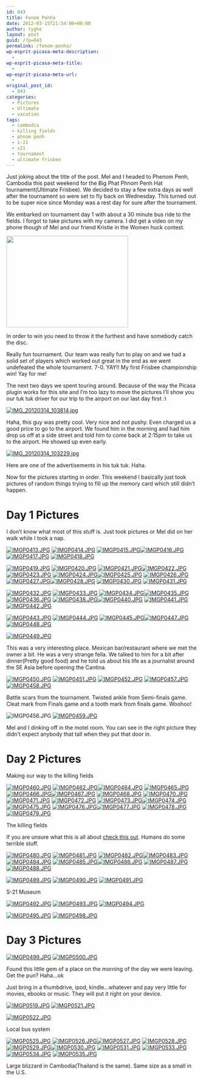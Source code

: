 ```yaml
---
id: 843
title: Fenom Penha
date: 2012-03-15T21:54:06+00:00
author: tyghe
layout: post
guid: /?p=843
permalink: /fenom-penha/
wp-esprit-picasa-meta-description:
  - 
wp-esprit-picasa-meta-title:
  - 
wp-esprit-picasa-meta-url:
  - 
original_post_id:
  - 843
categories:
  - Pictures
  - Ultimate
  - vacation
tags:
  - cambodia
  - killing fields
  - phnom penh
  - s-21
  - s21
  - tournament
  - ultimate frisbee
---
```

Just joking about the title of the post. Mel and I headed to Phenom Penh, Cambodia this past weekend for the Big Phat Phnom Penh Hat tournament(Ultimate Frisbee). We decided to stay a few extra days as well after the tournament so were set to fly back on Wednesday. This turned out to be super nice since Monday was a rest day for sure after the tournament.<!--more-->

We embarked on tournament day 1 with about a 30 minute bus ride to the fields. I forgot to take pictures with my camera. I did get a video on my phone though of Mel and our friend Kristie in the Women huck contest.

[<img src="https://lh6.googleusercontent.com/-jil2jcE0ECo/T1tEX5fvKwI/AAAAAAAAFew/JHaFTAcdomI/s800/VID_20120310_123859.m4v.jpg" height="240" width="320" />](https://picasaweb.google.com/lh/photo/gLQoBs7QO5M-GhHuHyVaLtMTjNZETYmyPJy0liipFm0?feat=embedwebsite)

In order to win you need to throw it the furthest and have somebody catch the disc.

Really fun tournament. Our team was really fun to play on and we had a solid set of players which worked out great in the end as we went undefeated the whole tournament. 7-0. YAY!! My first Frisbee championship win! Yay for me!

The next two days we spent touring around. Because of the way the Picasa plugin works for this site and I&#8217;m too lazy to move the pictures I&#8217;ll show you our tuk tuk driver for our trip to the airport on our last day first <img src="https://tygertown.us/wp-includes/images/smilies/simple-smile.png" alt=":)" class="wp-smiley" style="height: 1em; max-height: 1em;" />

<a title="" href="http://lh5.ggpht.com/-aktnxquXCAw/T2K0TeLxKUI/AAAAAAAAFeg/TsijEUgjkgc/s800/IMG_20120314_103814.jpg" rel="lightbox[843]"><img src="http://lh5.ggpht.com/-aktnxquXCAw/T2K0TeLxKUI/AAAAAAAAFeg/TsijEUgjkgc/s200/IMG_20120314_103814.jpg" alt="IMG_20120314_103814.jpg" /></a>

Haha, this guy was pretty cool. Very nice and not pushy. Even charged us a good price to go to the airport. We found him in the morning and had him drop us off at a side street and told him to come back at 2:15pm to take us to the airport. He showed up even early.

<a title="" href="http://lh3.ggpht.com/-zUskG5w8Alw/T2K0cUO_UzI/AAAAAAAAFeo/rZ3MUPhAti0/s800/IMG_20120314_103229.jpg" rel="lightbox[843]"><img src="http://lh3.ggpht.com/-zUskG5w8Alw/T2K0cUO_UzI/AAAAAAAAFeo/rZ3MUPhAti0/s200/IMG_20120314_103229.jpg" alt="IMG_20120314_103229.jpg" /></a>

Here are one of the advertisements in his tuk tuk. Haha.

Now for the pictures starting in order. This weekend I basically just took pictures of random things trying to fill up the memory card which still didn&#8217;t happen.

# Day 1 Pictures

I don&#8217;t know what most of this stuff is. Just took pictures or Mel did on her walk while I took a nap.

<a title="" href="http://lh6.ggpht.com/-Se495lBqG08/T2GqHdR_atI/AAAAAAAAFTM/zgr7tlHugb4/s800/IMGP0413.JPG" rel="lightbox[843]"><img src="http://lh6.ggpht.com/-Se495lBqG08/T2GqHdR_atI/AAAAAAAAFTM/zgr7tlHugb4/s200/IMGP0413.JPG" alt="IMGP0413.JPG" /></a> <a title="" href="http://lh5.ggpht.com/-v2k26lFfiPw/T2GqIdmCXAI/AAAAAAAAFTU/0R78PcTLWgg/s800/IMGP0414.JPG" rel="lightbox[843]"><img src="http://lh5.ggpht.com/-v2k26lFfiPw/T2GqIdmCXAI/AAAAAAAAFTU/0R78PcTLWgg/s200/IMGP0414.JPG" alt="IMGP0414.JPG" /></a> <a title="" href="http://lh4.ggpht.com/-gTLmrrE0KUw/T2GqJEvmzOI/AAAAAAAAFTc/JnAz4kvyf1k/s800/IMGP0415.JPG" rel="lightbox[843]"><img src="http://lh4.ggpht.com/-gTLmrrE0KUw/T2GqJEvmzOI/AAAAAAAAFTc/JnAz4kvyf1k/s200/IMGP0415.JPG" alt="IMGP0415.JPG" /></a><a title="" href="http://lh5.ggpht.com/-YhfU_EJ8pso/T2GqKcnGkWI/AAAAAAAAFTg/hrsXLkIxxS0/s800/IMGP0416.JPG" rel="lightbox[843]"><img src="http://lh5.ggpht.com/-YhfU_EJ8pso/T2GqKcnGkWI/AAAAAAAAFTg/hrsXLkIxxS0/s200/IMGP0416.JPG" alt="IMGP0416.JPG" /></a> <a title="" href="http://lh4.ggpht.com/-ca4Bkc2q6LI/T2GqLMemvNI/AAAAAAAAFTs/KKY_bvAXYK8/s800/IMGP0417.JPG" rel="lightbox[843]"><img src="http://lh4.ggpht.com/-ca4Bkc2q6LI/T2GqLMemvNI/AAAAAAAAFTs/KKY_bvAXYK8/s200/IMGP0417.JPG" alt="IMGP0417.JPG" /></a> <a title="" href="http://lh3.ggpht.com/-NWzzhMonUKI/T2GqMJR9jEI/AAAAAAAAFTw/ir6CUPyALO4/s800/IMGP0418.JPG" rel="lightbox[843]"><img src="http://lh3.ggpht.com/-NWzzhMonUKI/T2GqMJR9jEI/AAAAAAAAFTw/ir6CUPyALO4/s200/IMGP0418.JPG" alt="IMGP0418.JPG" /></a>

<a title="" href="http://lh4.ggpht.com/-ZKd8mN9goyw/T2GqM347BBI/AAAAAAAAFT4/VqTdqm5KlxI/s800/IMGP0419.JPG" rel="lightbox[843]"><img src="http://lh4.ggpht.com/-ZKd8mN9goyw/T2GqM347BBI/AAAAAAAAFT4/VqTdqm5KlxI/s200/IMGP0419.JPG" alt="IMGP0419.JPG" /></a> <a title="" href="http://lh3.ggpht.com/-OApYya3Nf7E/T2GqNmZTf-I/AAAAAAAAFUA/GMNs8DJpblE/s800/IMGP0420.JPG" rel="lightbox[843]"><img src="http://lh3.ggpht.com/-OApYya3Nf7E/T2GqNmZTf-I/AAAAAAAAFUA/GMNs8DJpblE/s200/IMGP0420.JPG" alt="IMGP0420.JPG" /></a> <a title="" href="http://lh3.ggpht.com/-yI8irCXLYl0/T2GqOjCDO2I/AAAAAAAAFUM/gi097wU2jRc/s800/IMGP0421.JPG" rel="lightbox[843]"><img src="http://lh3.ggpht.com/-yI8irCXLYl0/T2GqOjCDO2I/AAAAAAAAFUM/gi097wU2jRc/s200/IMGP0421.JPG" alt="IMGP0421.JPG" /></a><a title="" href="http://lh4.ggpht.com/-cNuxL5qOX08/T2GqP2CfsmI/AAAAAAAAFUU/YH_kV6uRGyg/s800/IMGP0422.JPG" rel="lightbox[843]"><img src="http://lh4.ggpht.com/-cNuxL5qOX08/T2GqP2CfsmI/AAAAAAAAFUU/YH_kV6uRGyg/s200/IMGP0422.JPG" alt="IMGP0422.JPG" /></a> <a title="" href="http://lh6.ggpht.com/-tTDGWS8iOYs/T2GqQwrxPsI/AAAAAAAAFUc/8EXJTC_847c/s800/IMGP0423.JPG" rel="lightbox[843]"><img src="http://lh6.ggpht.com/-tTDGWS8iOYs/T2GqQwrxPsI/AAAAAAAAFUc/8EXJTC_847c/s200/IMGP0423.JPG" alt="IMGP0423.JPG" /></a> <a title="" href="http://lh4.ggpht.com/-H0OOAEtdD0Q/T2GqRyAL3JI/AAAAAAAAFUg/Jw0zJB6LswM/s800/IMGP0424.JPG" rel="lightbox[843]"><img src="http://lh4.ggpht.com/-H0OOAEtdD0Q/T2GqRyAL3JI/AAAAAAAAFUg/Jw0zJB6LswM/s200/IMGP0424.JPG" alt="IMGP0424.JPG" /></a><a title="" href="http://lh4.ggpht.com/-nr9BB_ckuzs/T2GqS8aP_lI/AAAAAAAAFUo/eXUAccFGXqY/s800/IMGP0425.JPG" rel="lightbox[843]"><img src="http://lh4.ggpht.com/-nr9BB_ckuzs/T2GqS8aP_lI/AAAAAAAAFUo/eXUAccFGXqY/s200/IMGP0425.JPG" alt="IMGP0425.JPG" /></a> <a title="" href="http://lh3.ggpht.com/-vabLw-Ms-yI/T2GqUOo9wRI/AAAAAAAAFUw/-CaZLdmp3gY/s800/IMGP0426.JPG" rel="lightbox[843]"><img src="http://lh3.ggpht.com/-vabLw-Ms-yI/T2GqUOo9wRI/AAAAAAAAFUw/-CaZLdmp3gY/s200/IMGP0426.JPG" alt="IMGP0426.JPG" /></a> <a title="" href="http://lh6.ggpht.com/-zs6eZInerJk/T2GqUyEx4HI/AAAAAAAAFU8/258SQavcNX8/s800/IMGP0427.JPG" rel="lightbox[843]"><img src="http://lh6.ggpht.com/-zs6eZInerJk/T2GqUyEx4HI/AAAAAAAAFU8/258SQavcNX8/s200/IMGP0427.JPG" alt="IMGP0427.JPG" /></a><a title="" href="http://lh5.ggpht.com/-Q9Nqj-yoCnU/T2GqV7s8fbI/AAAAAAAAFVA/xfB3iB0HNQQ/s800/IMGP0428.JPG" rel="lightbox[843]"><img src="http://lh5.ggpht.com/-Q9Nqj-yoCnU/T2GqV7s8fbI/AAAAAAAAFVA/xfB3iB0HNQQ/s200/IMGP0428.JPG" alt="IMGP0428.JPG" /></a> <a title="" href="http://lh5.ggpht.com/-bEIAdCs3JGg/T2GqWioNPOI/AAAAAAAAFVM/BhmjOCZg7sQ/s800/IMGP0430.JPG" rel="lightbox[843]"><img src="http://lh5.ggpht.com/-bEIAdCs3JGg/T2GqWioNPOI/AAAAAAAAFVM/BhmjOCZg7sQ/s200/IMGP0430.JPG" alt="IMGP0430.JPG" /></a> <a title="" href="http://lh3.ggpht.com/-91oowFN3wzs/T2GqYsQ7oRI/AAAAAAAAFVU/1GQiE6ZdkOE/s800/IMGP0431.JPG" rel="lightbox[843]"><img src="http://lh3.ggpht.com/-91oowFN3wzs/T2GqYsQ7oRI/AAAAAAAAFVU/1GQiE6ZdkOE/s200/IMGP0431.JPG" alt="IMGP0431.JPG" /></a>

<a title="" href="http://lh4.ggpht.com/-Cy34iEae5fA/T2GqZfoVTfI/AAAAAAAAFVY/mC4CQPHXuT4/s800/IMGP0432.JPG" rel="lightbox[843]"><img src="http://lh4.ggpht.com/-Cy34iEae5fA/T2GqZfoVTfI/AAAAAAAAFVY/mC4CQPHXuT4/s200/IMGP0432.JPG" alt="IMGP0432.JPG" /></a> <a title="" href="http://lh4.ggpht.com/-LbMjodBbUo4/T2GqaWTpADI/AAAAAAAAFVk/BDKRK-95sPU/s800/IMGP0433.JPG" rel="lightbox[843]"><img src="http://lh4.ggpht.com/-LbMjodBbUo4/T2GqaWTpADI/AAAAAAAAFVk/BDKRK-95sPU/s200/IMGP0433.JPG" alt="IMGP0433.JPG" /></a> <a title="" href="http://lh3.ggpht.com/-IAzm-ALGu-I/T2GqbodbGFI/AAAAAAAAFVs/rB7l6ERX2zU/s800/IMGP0434.JPG" rel="lightbox[843]"><img src="http://lh3.ggpht.com/-IAzm-ALGu-I/T2GqbodbGFI/AAAAAAAAFVs/rB7l6ERX2zU/s200/IMGP0434.JPG" alt="IMGP0434.JPG" /></a><a title="" href="http://lh6.ggpht.com/-ywVIEWGWk2M/T2GqcafDrtI/AAAAAAAAFVw/etyl5RfRNvY/s800/IMGP0435.JPG" rel="lightbox[843]"><img src="http://lh6.ggpht.com/-ywVIEWGWk2M/T2GqcafDrtI/AAAAAAAAFVw/etyl5RfRNvY/s200/IMGP0435.JPG" alt="IMGP0435.JPG" /></a> <a title="" href="http://lh5.ggpht.com/-BgB9H5rmjis/T2GqdKb_mPI/AAAAAAAAFV4/0sLsnRUZ_RM/s800/IMGP0436.JPG" rel="lightbox[843]"><img src="http://lh5.ggpht.com/-BgB9H5rmjis/T2GqdKb_mPI/AAAAAAAAFV4/0sLsnRUZ_RM/s200/IMGP0436.JPG" alt="IMGP0436.JPG" /></a> <a title="" href="http://lh4.ggpht.com/-xZbdHQsdI_I/T2GqeX3Vw1I/AAAAAAAAFWA/GJ7Tn7M5awo/s800/IMGP0438.JPG" rel="lightbox[843]"><img src="http://lh4.ggpht.com/-xZbdHQsdI_I/T2GqeX3Vw1I/AAAAAAAAFWA/GJ7Tn7M5awo/s200/IMGP0438.JPG" alt="IMGP0438.JPG" /></a><a title="" href="http://lh6.ggpht.com/-ISm3j-r0Cws/T2GqfFW8bLI/AAAAAAAAFWM/NSVNLVbtj4I/s800/IMGP0440.JPG" rel="lightbox[843]"><img src="http://lh6.ggpht.com/-ISm3j-r0Cws/T2GqfFW8bLI/AAAAAAAAFWM/NSVNLVbtj4I/s200/IMGP0440.JPG" alt="IMGP0440.JPG" /></a> <a title="" href="http://lh3.ggpht.com/-0jzhj6Fl08Q/T2GqgHzZkyI/AAAAAAAAFWQ/wAzE1f4wd-w/s800/IMGP0441.JPG" rel="lightbox[843]"><img src="http://lh3.ggpht.com/-0jzhj6Fl08Q/T2GqgHzZkyI/AAAAAAAAFWQ/wAzE1f4wd-w/s200/IMGP0441.JPG" alt="IMGP0441.JPG" /></a> <a title="" href="http://lh4.ggpht.com/-lCtuK_pb-3g/T2Gqg4DvuYI/AAAAAAAAFWc/2tCfbHAWAhE/s800/IMGP0442.JPG" rel="lightbox[843]"><img src="http://lh4.ggpht.com/-lCtuK_pb-3g/T2Gqg4DvuYI/AAAAAAAAFWc/2tCfbHAWAhE/s200/IMGP0442.JPG" alt="IMGP0442.JPG" /></a>

<a title="" href="http://lh3.ggpht.com/-i5IsxAvKvgU/T2GqiYU4ObI/AAAAAAAAFWg/LrBLib0ua0U/s800/IMGP0443.JPG" rel="lightbox[843]"><img src="http://lh3.ggpht.com/-i5IsxAvKvgU/T2GqiYU4ObI/AAAAAAAAFWg/LrBLib0ua0U/s200/IMGP0443.JPG" alt="IMGP0443.JPG" /></a> <a title="" href="http://lh3.ggpht.com/-1X1FYK9KpBI/T2GqjImBzKI/AAAAAAAAFWs/yD76R-0SUcM/s800/IMGP0444.JPG" rel="lightbox[843]"><img src="http://lh3.ggpht.com/-1X1FYK9KpBI/T2GqjImBzKI/AAAAAAAAFWs/yD76R-0SUcM/s200/IMGP0444.JPG" alt="IMGP0444.JPG" /></a> <a title="" href="http://lh6.ggpht.com/-wlRNrF7GFfw/T2GqkqO6K3I/AAAAAAAAFWw/z2xnuGfAJPQ/s800/IMGP0445.JPG" rel="lightbox[843]"><img src="http://lh6.ggpht.com/-wlRNrF7GFfw/T2GqkqO6K3I/AAAAAAAAFWw/z2xnuGfAJPQ/s200/IMGP0445.JPG" alt="IMGP0445.JPG" /></a><a title="" href="http://lh3.ggpht.com/-BSztxn4LPRQ/T2GqlGGB-zI/AAAAAAAAFW4/xA9aUMF1d4o/s800/IMGP0447.JPG" rel="lightbox[843]"><img src="http://lh3.ggpht.com/-BSztxn4LPRQ/T2GqlGGB-zI/AAAAAAAAFW4/xA9aUMF1d4o/s200/IMGP0447.JPG" alt="IMGP0447.JPG" /></a> <a title="" href="http://lh4.ggpht.com/-PQCwLzzBd44/T2Gqmn8kscI/AAAAAAAAFXA/fQx_8fHHA54/s800/IMGP0448.JPG" rel="lightbox[843]"><img src="http://lh4.ggpht.com/-PQCwLzzBd44/T2Gqmn8kscI/AAAAAAAAFXA/fQx_8fHHA54/s200/IMGP0448.JPG" alt="IMGP0448.JPG" /></a>

<a title="" href="http://lh6.ggpht.com/-qTdenyuTT88/T2Gqnxh5taI/AAAAAAAAFXM/EEY3Y4m8_bk/s800/IMGP0449.JPG" rel="lightbox[843]"><img src="http://lh6.ggpht.com/-qTdenyuTT88/T2Gqnxh5taI/AAAAAAAAFXM/EEY3Y4m8_bk/s200/IMGP0449.JPG" alt="IMGP0449.JPG" /></a>

This was a very interesting place. Mexican bar/restaurant where we met the owner a bit. He was a very strange fella. We talked to him for a bit after dinner(Pretty good food) and he told us about his life as a journalist around the SE Asia before opening the Cantina.

<a title="" href="http://lh3.ggpht.com/-8Ie-n160BKU/T2GqohTzO8I/AAAAAAAAFXU/kypHMHdURdY/s800/IMGP0450.JPG" rel="lightbox[843]"><img src="http://lh3.ggpht.com/-8Ie-n160BKU/T2GqohTzO8I/AAAAAAAAFXU/kypHMHdURdY/s200/IMGP0450.JPG" alt="IMGP0450.JPG" /></a> <a title="" href="http://lh4.ggpht.com/-g1lBokzwFe4/T2GqpVNltPI/AAAAAAAAFXc/IqVOTg759GM/s800/IMGP0451.JPG" rel="lightbox[843]"><img src="http://lh4.ggpht.com/-g1lBokzwFe4/T2GqpVNltPI/AAAAAAAAFXc/IqVOTg759GM/s200/IMGP0451.JPG" alt="IMGP0451.JPG" /></a> <a title="" href="http://lh3.ggpht.com/-NABg82YcW3M/T2GqqDUh1zI/AAAAAAAAFXg/0AfqedCEET8/s800/IMGP0452.JPG" rel="lightbox[843]"><img src="http://lh3.ggpht.com/-NABg82YcW3M/T2GqqDUh1zI/AAAAAAAAFXg/0AfqedCEET8/s200/IMGP0452.JPG" alt="IMGP0452.JPG" /></a> <a title="" href="http://lh3.ggpht.com/-27Rj-x1b3wE/T2Gqry_uL6I/AAAAAAAAFX0/u1kSSpI1pAo/s800/IMGP0457.JPG" rel="lightbox[843]"><img src="http://lh3.ggpht.com/-27Rj-x1b3wE/T2Gqry_uL6I/AAAAAAAAFX0/u1kSSpI1pAo/s200/IMGP0457.JPG" alt="IMGP0457.JPG" /></a> <a title="" href="http://lh4.ggpht.com/-7G_lNfXH-d0/T2GqsifssXI/AAAAAAAAFX8/ql97IU4GUKo/s800/IMGP0458.JPG" rel="lightbox[843]"><img src="http://lh4.ggpht.com/-7G_lNfXH-d0/T2GqsifssXI/AAAAAAAAFX8/ql97IU4GUKo/s200/IMGP0458.JPG" alt="IMGP0458.JPG" /></a>

Battle scars from the tournament. Twisted ankle from Semi-finals game. Cleat mark from Finals game and a tooth mark from finals game. Woohoo!

![IMGP0456.JPG](http://lh6.ggpht.com/-UKBOPkQXVL0/T2Gqq901BmI/AAAAAAAAFXw/KjcWz98e_yQ/s200/IMGP0456.JPG) <a title="" href="http://lh5.ggpht.com/-iISd7p_Y6Zg/T2GqtVJ2WxI/AAAAAAAAFYE/aLl5lNDk7tU/s800/IMGP0459.JPG" rel="lightbox[843]"><img src="http://lh5.ggpht.com/-iISd7p_Y6Zg/T2GqtVJ2WxI/AAAAAAAAFYE/aLl5lNDk7tU/s200/IMGP0459.JPG" alt="IMGP0459.JPG" /></a>

Mel and I dinking off in the motel room. You can see in the right picture they didn&#8217;t expect anybody that tall when they put that door in.

# Day 2 Pictures

Making our way to the killing fields

<a title="" href="http://lh3.ggpht.com/-TrsxwmDgtDc/T2GquLcp3jI/AAAAAAAAFYI/xH_eSme7ieE/s800/IMGP0460.JPG" rel="lightbox[843]"><img src="http://lh3.ggpht.com/-TrsxwmDgtDc/T2GquLcp3jI/AAAAAAAAFYI/xH_eSme7ieE/s200/IMGP0460.JPG" alt="IMGP0460.JPG" /></a> <a title="" href="http://lh3.ggpht.com/-qeDmpm3hBBU/T2GqxLkBs8I/AAAAAAAAFYU/Z0g3MCraDGQ/s800/IMGP0462.JPG" rel="lightbox[843]"><img src="http://lh3.ggpht.com/-qeDmpm3hBBU/T2GqxLkBs8I/AAAAAAAAFYU/Z0g3MCraDGQ/s200/IMGP0462.JPG" alt="IMGP0462.JPG" /></a><a title="" href="http://lh3.ggpht.com/-6Ta4g37iZfw/T2Gqx7melVI/AAAAAAAAFYY/4MhFo0MFBg0/s800/IMGP0464.JPG" rel="lightbox[843]"><img src="http://lh3.ggpht.com/-6Ta4g37iZfw/T2Gqx7melVI/AAAAAAAAFYY/4MhFo0MFBg0/s200/IMGP0464.JPG" alt="IMGP0464.JPG" /></a> <a title="" href="http://lh4.ggpht.com/-qk2eeML5AD8/T2GqysRwnkI/AAAAAAAAFYg/mb93E13L4rM/s800/IMGP0465.JPG" rel="lightbox[843]"><img src="http://lh4.ggpht.com/-qk2eeML5AD8/T2GqysRwnkI/AAAAAAAAFYg/mb93E13L4rM/s200/IMGP0465.JPG" alt="IMGP0465.JPG" /></a> <a title="" href="http://lh5.ggpht.com/-09ASGBv6F7M/T2GqzfDWM9I/AAAAAAAAFYs/iy7hIKJUrP4/s800/IMGP0466.JPG" rel="lightbox[843]"><img src="http://lh5.ggpht.com/-09ASGBv6F7M/T2GqzfDWM9I/AAAAAAAAFYs/iy7hIKJUrP4/s200/IMGP0466.JPG" alt="IMGP0466.JPG" /></a><a title="" href="http://lh5.ggpht.com/-I63VydW3L3Y/T2Gq0FM_NFI/AAAAAAAAFYw/7425iKjwZNo/s800/IMGP0467.JPG" rel="lightbox[843]"><img src="http://lh5.ggpht.com/-I63VydW3L3Y/T2Gq0FM_NFI/AAAAAAAAFYw/7425iKjwZNo/s200/IMGP0467.JPG" alt="IMGP0467.JPG" /></a> <a title="" href="http://lh4.ggpht.com/-W1-r-irKJQU/T2Gq04bz54I/AAAAAAAAFY8/5aA4n0EkIF0/s800/IMGP0468.JPG" rel="lightbox[843]"><img src="http://lh4.ggpht.com/-W1-r-irKJQU/T2Gq04bz54I/AAAAAAAAFY8/5aA4n0EkIF0/s200/IMGP0468.JPG" alt="IMGP0468.JPG" /></a> <a title="" href="http://lh6.ggpht.com/-NigNqZ8sLbk/T2Gq2tFOrqI/AAAAAAAAFZA/AzQxzeERZ6U/s800/IMGP0470.JPG" rel="lightbox[843]"><img src="http://lh6.ggpht.com/-NigNqZ8sLbk/T2Gq2tFOrqI/AAAAAAAAFZA/AzQxzeERZ6U/s200/IMGP0470.JPG" alt="IMGP0470.JPG" /></a><a title="" href="http://lh5.ggpht.com/-GcfakgwCrIM/T2Gq3df-WMI/AAAAAAAAFZM/Ag0LDpsCwUM/s800/IMGP0471.JPG" rel="lightbox[843]"><img src="http://lh5.ggpht.com/-GcfakgwCrIM/T2Gq3df-WMI/AAAAAAAAFZM/Ag0LDpsCwUM/s200/IMGP0471.JPG" alt="IMGP0471.JPG" /></a> <a title="" href="http://lh3.ggpht.com/-p2RFWI4YHI0/T2Gq5RBwp-I/AAAAAAAAFZU/gl-bt-kbfAQ/s800/IMGP0472.JPG" rel="lightbox[843]"><img src="http://lh3.ggpht.com/-p2RFWI4YHI0/T2Gq5RBwp-I/AAAAAAAAFZU/gl-bt-kbfAQ/s200/IMGP0472.JPG" alt="IMGP0472.JPG" /></a> <a title="" href="http://lh4.ggpht.com/-L97jyNZPCgo/T2Gq6HXCsYI/AAAAAAAAFZc/qoJh3pA078I/s800/IMGP0473.JPG" rel="lightbox[843]"><img src="http://lh4.ggpht.com/-L97jyNZPCgo/T2Gq6HXCsYI/AAAAAAAAFZc/qoJh3pA078I/s200/IMGP0473.JPG" alt="IMGP0473.JPG" /></a><a title="" href="http://lh3.ggpht.com/-A_EhhTMk1hk/T2Gq6-v26lI/AAAAAAAAFZk/_vb88-V0BVw/s800/IMGP0474.JPG" rel="lightbox[843]"><img src="http://lh3.ggpht.com/-A_EhhTMk1hk/T2Gq6-v26lI/AAAAAAAAFZk/_vb88-V0BVw/s200/IMGP0474.JPG" alt="IMGP0474.JPG" /></a> <a title="" href="http://lh6.ggpht.com/-QgBjgVU8I9k/T2Gq7kC6t1I/AAAAAAAAFZo/kt0pP7H8l0s/s800/IMGP0475.JPG" rel="lightbox[843]"><img src="http://lh6.ggpht.com/-QgBjgVU8I9k/T2Gq7kC6t1I/AAAAAAAAFZo/kt0pP7H8l0s/s200/IMGP0475.JPG" alt="IMGP0475.JPG" /></a> <a title="" href="http://lh4.ggpht.com/-ZKYoyxM3o-U/T2Gq8Y_lKjI/AAAAAAAAFZw/7poqnq7q4y8/s800/IMGP0476.JPG" rel="lightbox[843]"><img src="http://lh4.ggpht.com/-ZKYoyxM3o-U/T2Gq8Y_lKjI/AAAAAAAAFZw/7poqnq7q4y8/s200/IMGP0476.JPG" alt="IMGP0476.JPG" /></a><a title="" href="http://lh3.ggpht.com/-vk0SAKkwNJ4/T2Gq9wZeRgI/AAAAAAAAFZ8/GRiYTlYfyUw/s800/IMGP0477.JPG" rel="lightbox[843]"><img src="http://lh3.ggpht.com/-vk0SAKkwNJ4/T2Gq9wZeRgI/AAAAAAAAFZ8/GRiYTlYfyUw/s200/IMGP0477.JPG" alt="IMGP0477.JPG" /></a> <a title="" href="http://lh5.ggpht.com/-ydTLnuL72N0/T2Gq_U-GhMI/AAAAAAAAFaA/IAzMr0O8eEM/s800/IMGP0478.JPG" rel="lightbox[843]"><img src="http://lh5.ggpht.com/-ydTLnuL72N0/T2Gq_U-GhMI/AAAAAAAAFaA/IAzMr0O8eEM/s200/IMGP0478.JPG" alt="IMGP0478.JPG" /></a> <a title="" href="http://lh6.ggpht.com/-Sr5ZdrUrTF8/T2GrAGyMVYI/AAAAAAAAFaI/OvdTyB59FVE/s800/IMGP0479.JPG" rel="lightbox[843]"><img src="http://lh6.ggpht.com/-Sr5ZdrUrTF8/T2GrAGyMVYI/AAAAAAAAFaI/OvdTyB59FVE/s200/IMGP0479.JPG" alt="IMGP0479.JPG" /></a>

The killing fields

If you are unsure what this is all about <a title="Killing Fields" href="http://en.wikipedia.org/wiki/Killing_Fields" target="_blank">check this out</a>. Humans do some terrible stuff.

<a title="" href="http://lh6.ggpht.com/-IHwZePQXlpU/T2GrCHBEkCI/AAAAAAAAFaQ/yR5ZybM9b0I/s800/IMGP0480.JPG" rel="lightbox[843]"><img src="http://lh6.ggpht.com/-IHwZePQXlpU/T2GrCHBEkCI/AAAAAAAAFaQ/yR5ZybM9b0I/s200/IMGP0480.JPG" alt="IMGP0480.JPG" /></a> <a title="" href="http://lh5.ggpht.com/-rpYEEmWn6rk/T2GrDvXV47I/AAAAAAAAFaY/Nfd_Sz6UKJY/s800/IMGP0481.JPG" rel="lightbox[843]"><img src="http://lh5.ggpht.com/-rpYEEmWn6rk/T2GrDvXV47I/AAAAAAAAFaY/Nfd_Sz6UKJY/s200/IMGP0481.JPG" alt="IMGP0481.JPG" /></a> <a title="" href="http://lh5.ggpht.com/-kyCb2ZeNHrQ/T2GrERBKU2I/AAAAAAAAFak/Mnt9jZN0d1k/s800/IMGP0482.JPG" rel="lightbox[843]"><img src="http://lh5.ggpht.com/-kyCb2ZeNHrQ/T2GrERBKU2I/AAAAAAAAFak/Mnt9jZN0d1k/s200/IMGP0482.JPG" alt="IMGP0482.JPG" /></a><a title="" href="http://lh4.ggpht.com/-5-STGUFNe8s/T2GrFQlVMKI/AAAAAAAAFao/L2Q8iwf64FY/s800/IMGP0483.JPG" rel="lightbox[843]"><img src="http://lh4.ggpht.com/-5-STGUFNe8s/T2GrFQlVMKI/AAAAAAAAFao/L2Q8iwf64FY/s200/IMGP0483.JPG" alt="IMGP0483.JPG" /></a> <a title="" href="http://lh3.ggpht.com/-vDpvb-TzDUA/T2GrGUPgeQI/AAAAAAAAFa0/0_HOhz8PmVQ/s800/IMGP0484.JPG" rel="lightbox[843]"><img src="http://lh3.ggpht.com/-vDpvb-TzDUA/T2GrGUPgeQI/AAAAAAAAFa0/0_HOhz8PmVQ/s200/IMGP0484.JPG" alt="IMGP0484.JPG" /></a> <a title="" href="http://lh3.ggpht.com/--a8GUS8Y-PU/T2GrIF6pf5I/AAAAAAAAFa8/E32tEE-zKyQ/s800/IMGP0485.JPG" rel="lightbox[843]"><img src="http://lh3.ggpht.com/--a8GUS8Y-PU/T2GrIF6pf5I/AAAAAAAAFa8/E32tEE-zKyQ/s200/IMGP0485.JPG" alt="IMGP0485.JPG" /></a><a title="" href="http://lh5.ggpht.com/-ASTLCvJk7aQ/T2GrI6NQYHI/AAAAAAAAFbA/aRW5Ub834MA/s800/IMGP0486.JPG" rel="lightbox[843]"><img src="http://lh5.ggpht.com/-ASTLCvJk7aQ/T2GrI6NQYHI/AAAAAAAAFbA/aRW5Ub834MA/s200/IMGP0486.JPG" alt="IMGP0486.JPG" /></a> <a title="" href="http://lh3.ggpht.com/-0zNidaQ8EXU/T2GrJrKLgrI/AAAAAAAAFbI/YZw3BtO1bhk/s800/IMGP0487.JPG" rel="lightbox[843]"><img src="http://lh3.ggpht.com/-0zNidaQ8EXU/T2GrJrKLgrI/AAAAAAAAFbI/YZw3BtO1bhk/s200/IMGP0487.JPG" alt="IMGP0487.JPG" /></a> <a title="" href="http://lh6.ggpht.com/-CY1g0oxM7PQ/T2GrLWSXe7I/AAAAAAAAFbU/tNhpWZzqdHA/s800/IMGP0488.JPG" rel="lightbox[843]"><img src="http://lh6.ggpht.com/-CY1g0oxM7PQ/T2GrLWSXe7I/AAAAAAAAFbU/tNhpWZzqdHA/s200/IMGP0488.JPG" alt="IMGP0488.JPG" /></a>

<a title="" href="http://lh6.ggpht.com/-LbI6c7qgV9U/T2GrMVy7VXI/AAAAAAAAFbc/WuX2czAdQ4s/s800/IMGP0489.JPG" rel="lightbox[843]"><img src="http://lh6.ggpht.com/-LbI6c7qgV9U/T2GrMVy7VXI/AAAAAAAAFbc/WuX2czAdQ4s/s200/IMGP0489.JPG" alt="IMGP0489.JPG" /></a> <a title="" href="http://lh6.ggpht.com/-HKDisOOx-rU/T2GrNNh8TbI/AAAAAAAAFbg/BcC8jn31q04/s800/IMGP0490.JPG" rel="lightbox[843]"><img src="http://lh6.ggpht.com/-HKDisOOx-rU/T2GrNNh8TbI/AAAAAAAAFbg/BcC8jn31q04/s200/IMGP0490.JPG" alt="IMGP0490.JPG" /></a> <a title="" href="http://lh6.ggpht.com/-RAmmE5HNx1w/T2GrNm46lgI/AAAAAAAAFbs/pLXKBwLFf1o/s800/IMGP0491.JPG" rel="lightbox[843]"><img src="http://lh6.ggpht.com/-RAmmE5HNx1w/T2GrNm46lgI/AAAAAAAAFbs/pLXKBwLFf1o/s200/IMGP0491.JPG" alt="IMGP0491.JPG" /></a>

S-21 Museum

<a title="" href="http://lh3.ggpht.com/-gLjvJ78XIHk/T2GrOryPBRI/AAAAAAAAFb0/jkpP4A_NIyk/s800/IMGP0492.JPG" rel="lightbox[843]"><img src="http://lh3.ggpht.com/-gLjvJ78XIHk/T2GrOryPBRI/AAAAAAAAFb0/jkpP4A_NIyk/s200/IMGP0492.JPG" alt="IMGP0492.JPG" /></a> <a title="" href="http://lh4.ggpht.com/-9f2sQUFflDw/T2GrP_a3U7I/AAAAAAAAFb8/qTe3KNQyl5E/s800/IMGP0493.JPG" rel="lightbox[843]"><img src="http://lh4.ggpht.com/-9f2sQUFflDw/T2GrP_a3U7I/AAAAAAAAFb8/qTe3KNQyl5E/s200/IMGP0493.JPG" alt="IMGP0493.JPG" /></a> <a title="" href="http://lh6.ggpht.com/-brRVko6g8pM/T2GrQem7bdI/AAAAAAAAFcA/XyFyVJXhvKA/s800/IMGP0494.JPG" rel="lightbox[843]"><img src="http://lh6.ggpht.com/-brRVko6g8pM/T2GrQem7bdI/AAAAAAAAFcA/XyFyVJXhvKA/s200/IMGP0494.JPG" alt="IMGP0494.JPG" /></a>

<a title="" href="http://lh5.ggpht.com/-AZ-i2fBVOmg/T2GrRRfKaSI/AAAAAAAAFcM/hpd9tSFuaj0/s800/IMGP0495.JPG" rel="lightbox[843]"><img src="http://lh5.ggpht.com/-AZ-i2fBVOmg/T2GrRRfKaSI/AAAAAAAAFcM/hpd9tSFuaj0/s200/IMGP0495.JPG" alt="IMGP0495.JPG" /></a> <a title="" href="http://lh3.ggpht.com/-QLKKunaQAic/T2GrSUr0o9I/AAAAAAAAFcU/MWF57EDfMVs/s800/IMGP0498.JPG" rel="lightbox[843]"><img src="http://lh3.ggpht.com/-QLKKunaQAic/T2GrSUr0o9I/AAAAAAAAFcU/MWF57EDfMVs/s200/IMGP0498.JPG" alt="IMGP0498.JPG" /></a>

# Day 3 Pictures

<a title="" href="http://lh5.ggpht.com/-Loz4FTcJDj0/T2GrTNYDuCI/AAAAAAAAFcg/Z5lARUprTKs/s800/IMGP0499.JPG" rel="lightbox[843]"><img src="http://lh5.ggpht.com/-Loz4FTcJDj0/T2GrTNYDuCI/AAAAAAAAFcg/Z5lARUprTKs/s200/IMGP0499.JPG" alt="IMGP0499.JPG" /></a> <a title="" href="http://lh3.ggpht.com/-fcOW7j1awwg/T2GrUA7NZvI/AAAAAAAAFcc/_cmzif6XrwQ/s800/IMGP0500.JPG" rel="lightbox[843]"><img src="http://lh3.ggpht.com/-fcOW7j1awwg/T2GrUA7NZvI/AAAAAAAAFcc/_cmzif6XrwQ/s200/IMGP0500.JPG" alt="IMGP0500.JPG" /></a>

Found this little gem of a place on the morning of the day we were leaving. Get the pun? Haha&#8230;ok

Just bring in a thumbdrive, ipod, kindle&#8230;whatever and pay very little for movies, ebooks or music. They will put it right on your device.

<a title="" href="http://lh3.ggpht.com/-UC57kHlqDV0/T2GrU5ceFkI/AAAAAAAAFcs/ChdumJb_-PA/s800/IMGP0519.JPG" rel="lightbox[843]"><img src="http://lh3.ggpht.com/-UC57kHlqDV0/T2GrU5ceFkI/AAAAAAAAFcs/ChdumJb_-PA/s200/IMGP0519.JPG" alt="IMGP0519.JPG" /></a> <a title="" href="http://lh6.ggpht.com/-KoAyh7lLt8E/T2GrWB6wSJI/AAAAAAAAFcw/Lh8kp0l57ug/s800/IMGP0521.JPG" rel="lightbox[843]"><img src="http://lh6.ggpht.com/-KoAyh7lLt8E/T2GrWB6wSJI/AAAAAAAAFcw/Lh8kp0l57ug/s200/IMGP0521.JPG" alt="IMGP0521.JPG" /></a>

<a title="" href="http://lh5.ggpht.com/-EQTcCJOneIY/T2GrW2RslnI/AAAAAAAAFc4/6o0q9Up4P9E/s800/IMGP0522.JPG" rel="lightbox[843]"><img src="http://lh5.ggpht.com/-EQTcCJOneIY/T2GrW2RslnI/AAAAAAAAFc4/6o0q9Up4P9E/s200/IMGP0522.JPG" alt="IMGP0522.JPG" /></a>

Local bus system

<a title="" href="http://lh4.ggpht.com/--4l2EOKsN5g/T2GrYP3m50I/AAAAAAAAFdE/6eis3J1fMHg/s800/IMGP0525.JPG" rel="lightbox[843]"><img src="http://lh4.ggpht.com/--4l2EOKsN5g/T2GrYP3m50I/AAAAAAAAFdE/6eis3J1fMHg/s200/IMGP0525.JPG" alt="IMGP0525.JPG" /></a> <a title="" href="http://lh5.ggpht.com/-Xiaeli3jarw/T2GrYiuheDI/AAAAAAAAFdI/tqA9x1fNQ3A/s800/IMGP0526.JPG" rel="lightbox[843]"><img src="http://lh5.ggpht.com/-Xiaeli3jarw/T2GrYiuheDI/AAAAAAAAFdI/tqA9x1fNQ3A/s200/IMGP0526.JPG" alt="IMGP0526.JPG" /></a><a title="" href="http://lh6.ggpht.com/-H2DgBSLdIjE/T2GrZZGn-GI/AAAAAAAAFdU/6VYPzrMdb_w/s800/IMGP0527.JPG" rel="lightbox[843]"><img src="http://lh6.ggpht.com/-H2DgBSLdIjE/T2GrZZGn-GI/AAAAAAAAFdU/6VYPzrMdb_w/s200/IMGP0527.JPG" alt="IMGP0527.JPG" /></a> <a title="" href="http://lh5.ggpht.com/-ADfqinTrpPo/T2Gra4acq9I/AAAAAAAAFdY/NNbBDpPQD6c/s800/IMGP0528.JPG" rel="lightbox[843]"><img src="http://lh5.ggpht.com/-ADfqinTrpPo/T2Gra4acq9I/AAAAAAAAFdY/NNbBDpPQD6c/s200/IMGP0528.JPG" alt="IMGP0528.JPG" /></a> <a title="" href="http://lh3.ggpht.com/-PevXJx_sPZc/T2Grbii7y1I/AAAAAAAAFdg/qksm7mfaO1g/s800/IMGP0529.JPG" rel="lightbox[843]"><img src="http://lh3.ggpht.com/-PevXJx_sPZc/T2Grbii7y1I/AAAAAAAAFdg/qksm7mfaO1g/s200/IMGP0529.JPG" alt="IMGP0529.JPG" /></a><a title="" href="http://lh6.ggpht.com/-TKBdCVbLIPY/T2Grcif-zxI/AAAAAAAAFds/5AuFccpgOmw/s800/IMGP0530.JPG" rel="lightbox[843]"><img src="http://lh6.ggpht.com/-TKBdCVbLIPY/T2Grcif-zxI/AAAAAAAAFds/5AuFccpgOmw/s200/IMGP0530.JPG" alt="IMGP0530.JPG" /></a> <a title="" href="http://lh3.ggpht.com/-ryirt8NwAsA/T2GrdVYMdwI/AAAAAAAAFdw/rOgybB5MCV0/s800/IMGP0531.JPG" rel="lightbox[843]"><img src="http://lh3.ggpht.com/-ryirt8NwAsA/T2GrdVYMdwI/AAAAAAAAFdw/rOgybB5MCV0/s200/IMGP0531.JPG" alt="IMGP0531.JPG" /></a> <a title="" href="http://lh6.ggpht.com/-Pcjfv7eLRgU/T2GreGzMTYI/AAAAAAAAFd8/uXMjFrMOjHM/s800/IMGP0533.JPG" rel="lightbox[843]"><img src="http://lh6.ggpht.com/-Pcjfv7eLRgU/T2GreGzMTYI/AAAAAAAAFd8/uXMjFrMOjHM/s200/IMGP0533.JPG" alt="IMGP0533.JPG" /></a> <a title="" href="http://lh5.ggpht.com/-aQlqGfZlIxU/T2GrgbOWxoI/AAAAAAAAFeE/gmeP9JU1V9A/s800/IMGP0534.JPG" rel="lightbox[843]"><img src="http://lh5.ggpht.com/-aQlqGfZlIxU/T2GrgbOWxoI/AAAAAAAAFeE/gmeP9JU1V9A/s200/IMGP0534.JPG" alt="IMGP0534.JPG" /></a> <a title="" href="http://lh5.ggpht.com/-HM8bXwiUC1w/T2GrhEd7ZFI/AAAAAAAAFeI/lBvRZ_Zml3c/s800/IMGP0535.JPG" rel="lightbox[843]"><img src="http://lh5.ggpht.com/-HM8bXwiUC1w/T2GrhEd7ZFI/AAAAAAAAFeI/lBvRZ_Zml3c/s200/IMGP0535.JPG" alt="IMGP0535.JPG" /></a>

Large blizzard in Cambodia(Thailand is the same). Same size as a small in the U.S.
